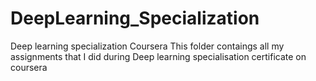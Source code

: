 # DeepLearning_Specialization
Deep learning specialization Coursera
This folder contaings all my assignments that I did during Deep learning specialisation certificate on coursera
